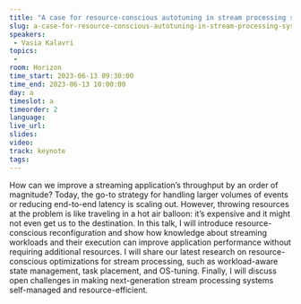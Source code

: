 ```yaml
---
title: "A case for resource-conscious autotuning in stream processing systems"
slug: a-case-for-resource-conscious-autotuning-in-stream-processing-systems
speakers:
 - Vasia Kalavri
topics:
 - 
room: Horizon
time_start: 2023-06-13 09:30:00
time_end: 2023-06-13 10:00:00
day: a
timeslot: a
timeorder: 2
language: 
live_url: 
slides: 
video: 
track: keynote
tags:
---
```


How can we improve a streaming application’s throughput by an order of magnitude? Today, the go-to strategy for handling larger volumes of events or reducing end-to-end latency is scaling out. However, throwing resources at the problem is like traveling in a hot air balloon: it’s expensive and it might not even get us to the destination. In this talk, I will introduce resource-conscious reconfiguration and show how knowledge about streaming workloads and their execution can improve application performance without requiring additional resources. I will share our latest research on resource-conscious optimizations for stream processing, such as workload-aware state management, task placement, and OS-tuning. Finally, I will discuss open challenges in making next-generation stream processing systems self-managed and resource-efficient.
